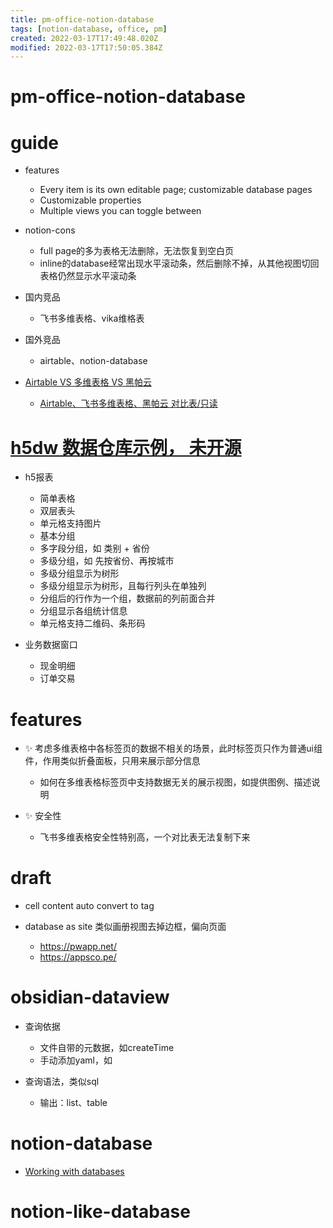 ```yaml
---
title: pm-office-notion-database
tags: [notion-database, office, pm]
created: 2022-03-17T17:49:48.020Z
modified: 2022-03-17T17:50:05.384Z
---
```


# pm-office-notion-database

# guide
- features
  - Every item is its own editable page; customizable database pages
  - Customizable properties
  - Multiple views you can toggle between

- notion-cons
  - full page的多为表格无法删除，无法恢复到空白页
  - inline的database经常出现水平滚动条，然后删除不掉，从其他视图切回表格仍然显示水平滚动条

- 国内竞品
  - 飞书多维表格、vika维格表
- 国外竞品
  - airtable、notion-database

- [Airtable VS 多维表格 VS 黑帕云](https://zhuanlan.zhihu.com/p/434307680)
  - [Airtable、飞书多维表格、黑帕云 对比表/只读](https://canglang.feishu.cn/sheets/shtcnGVElCIwuYoVXicwwnzCyQg)
# [h5dw 数据仓库示例， 未开源](http://www.satrda.com/h5dw/)
- h5报表
  - 简单表格
  - 双层表头
  - 单元格支持图片
  - 基本分组
  - 多字段分组，如 类别 + 省份
  - 多级分组，如 先按省份、再按城市
  - 多级分组显示为树形
  - 多级分组显示为树形，且每行列头在单独列
  - 分组后的行作为一个组，数据前的列前面合并
  - 分组显示各组统计信息
  - 单元格支持二维码、条形码

- 业务数据窗口
  - 现金明细
  - 订单交易
# features
- ✨️ 考虑多维表格中各标签页的数据不相关的场景，此时标签页只作为普通ui组件，作用类似折叠面板，只用来展示部分信息
  - 如何在多维表格标签页中支持数据无关的展示视图，如提供图例、描述说明

- ✨ 安全性
  - 飞书多维表格安全性特别高，一个对比表无法复制下来
# draft
- cell content auto convert to tag

- database as site 类似画册视图去掉边框，偏向页面
  - https://pwapp.net/
  - https://appsco.pe/
# obsidian-dataview
- 查询依据
  - 文件自带的元数据，如createTime
  - 手动添加yaml，如

- 查询语法，类似sql
  - 输出：list、table
# notion-database
- [Working with databases](https://developers.notion.com/docs/working-with-databases)
# notion-like-database
